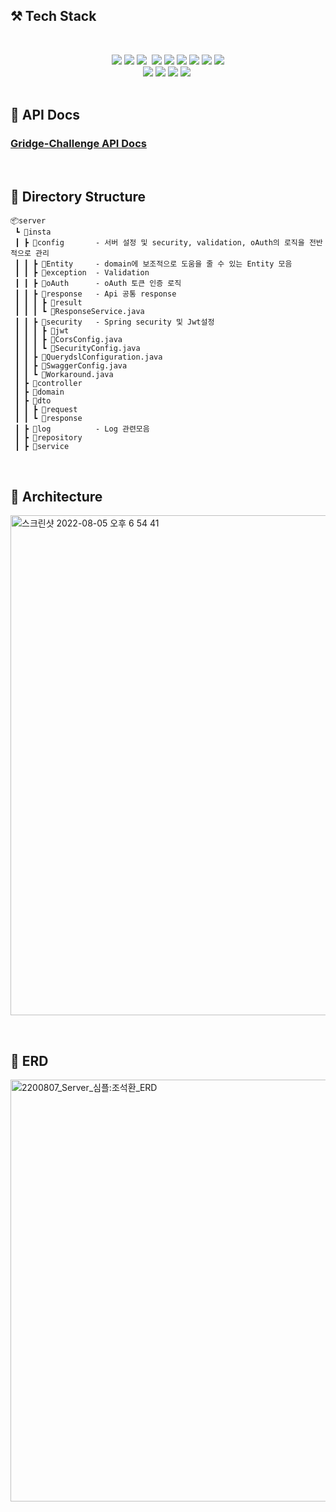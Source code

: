 ## ⚒ Tech Stack
&nbsp;

<div align="center">
  <img src="https://img.shields.io/badge/SpringBoot-2.6.6-6DB33F?logo=SpringBoot"> 
  <img src="https://img.shields.io/badge/SpringSecurity-sky">
  <img src="https://img.shields.io/badge/Gradle-02303A?style=flat&logo=Gradle&logoColor=white"></a>&nbsp;
  <img src="https://img.shields.io/badge/Java-11-9cf">
  <img src="https://img.shields.io/badge/JPA-Green">
  <img src="https://img.shields.io/badge/QueryDsl-5.0.0-blue">
  <img src="https://img.shields.io/badge/MySQL-8.0.23-E0234E?logo=MySQL"> 
  <img src="https://img.shields.io/badge/JWT-black?logo=JSON%20web%20tokens">
  <img src="https://img.shields.io/badge/Swagger-brightgreen">
</div>

<div align="center">

  <img src="https://img.shields.io/badge/AWS EC2-orange"> 
  <img src="https://img.shields.io/badge/AWS RDS-blue"> 
  <img src="https://img.shields.io/badge/Nginx-1.18.0-009639?logo=Nginx">
  <img src="https://img.shields.io/badge/Ubuntu-E95420?style=flat&logo=Ubuntu&logoColor=white"</a>&nbsp;

</div>
&nbsp;
&nbsp;
&nbsp;

## 📖 API Docs
### <a href = "https://dev.umcsimple.shop/swagger-ui/index.html"> Gridge-Challenge API Docs </a>

&nbsp;
&nbsp;
&nbsp;


## 📂 Directory Structure
```
📦server
 ┗ 📂insta
 ┃ ┣ 📂config       - 서버 설정 및 security, validation, oAuth의 로직을 전반적으로 관리
 ┃ ┃ ┣ 📂Entity     - domain에 보조적으로 도움을 줄 수 있는 Entity 모음
 ┃ ┃ ┣ 📂exception  - Validation
 ┃ ┃ ┣ 📂oAuth      - oAuth 토큰 인증 로직
 ┃ ┃ ┣ 📂response   - Api 공통 response
 ┃ ┃ ┃ ┣ 📂result
 ┃ ┃ ┃ ┗ 📜ResponseService.java
 ┃ ┃ ┣ 📂security   - Spring security 및 Jwt설정
 ┃ ┃ ┃ ┣ 📂jwt
 ┃ ┃ ┃ ┣ 📜CorsConfig.java
 ┃ ┃ ┃ ┗ 📜SecurityConfig.java
 ┃ ┃ ┣ 📜QuerydslConfiguration.java
 ┃ ┃ ┣ 📜SwaggerConfig.java
 ┃ ┃ ┗ 📜Workaround.java
 ┃ ┣ 📂controller   
 ┃ ┣ 📂domain
 ┃ ┣ 📂dto
 ┃ ┃ ┣ 📂request
 ┃ ┃ ┗ 📂response
 ┃ ┣ 📂log          - Log 관련모음          
 ┃ ┣ 📂repository
 ┃ ┣ 📂service
```

&nbsp;
&nbsp;
&nbsp;



## 📝 Architecture
<img width="800" alt="스크린샷 2022-08-05 오후 6 54 41" src="https://user-images.githubusercontent.com/88089316/183052923-faccaade-da02-4ddc-8f66-53e62145ebb4.png">

&nbsp;
&nbsp;
&nbsp;


## 📔 ERD

<img width="675" alt="2200807_Server_심플:조석환_ERD" src="https://user-images.githubusercontent.com/88089316/183279746-aa589d86-8633-478e-8120-b42871d76d7d.png">


















